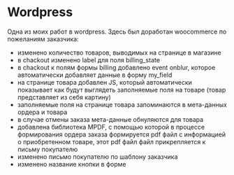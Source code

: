 # Wordpress
Одна из моих работ в wordpress. Здесь был доработан woocommerce по пожеланиям заказчика:

- изменено количество товаров, выводимых на странице в магазине
- в chackout изменено label для поля billing_state
- в chackout к полям формы billing добавлено event onblur, которое автоматически добавляет данные в форму my_field
- на странице товара добавлен JS, который автоматически показывает как будут выглядеть заполняемые поля на товаре (товар представляет из себя картину)
- заполняемые поля на странице товара запоминаются в мета-данных ордера и товара
- в случае отмены заказа мета-данные обнуляются для товара
- добавлена библиотека MPDF, с помощью которой в процессе формирования ордера заказа формируется pdf файл с информацией о приобретенном товаре, этот pdf файл файл прикрепляется к письму покупателю
- изменено письмо покупателю по шаблону заказчика
- изменено название кнопки в форме

